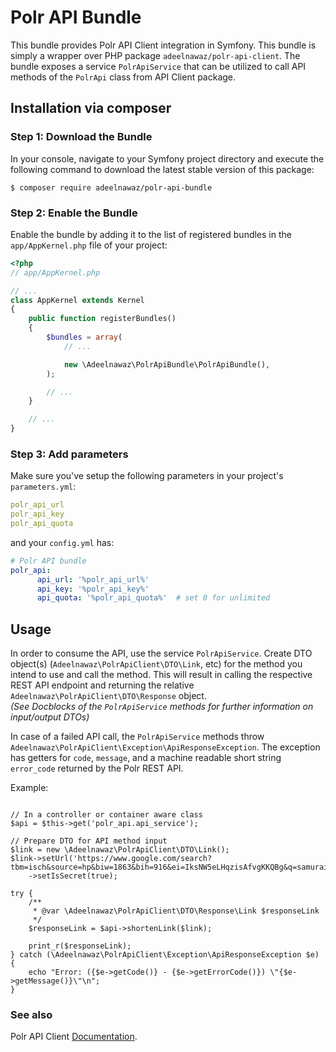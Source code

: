 # Polr API Bundle

This bundle provides Polr API Client integration in Symfony. This bundle is simply a wrapper over PHP package
`adeelnawaz/polr-api-client`. The bundle exposes a service `PolrApiService` that can be utilized to call API methods of
the `PolrApi` class from API Client package.

## Installation via composer

### Step 1: Download the Bundle
In your console, navigate to your Symfony project directory and execute the
following command to download the latest stable version of this package:

```console
$ composer require adeelnawaz/polr-api-bundle
```

### Step 2: Enable the Bundle

Enable the bundle by adding it to the list of registered bundles in the `app/AppKernel.php` file of your project:

```php
<?php
// app/AppKernel.php

// ...
class AppKernel extends Kernel
{
    public function registerBundles()
    {
        $bundles = array(
            // ...

            new \Adeelnawaz\PolrApiBundle\PolrApiBundle(),
        );

        // ...
    }

    // ...
}
```

### Step 3: Add parameters
Make sure you've setup the following parameters in your project's `parameters.yml`:  

```yaml
polr_api_url
polr_api_key
polr_api_quota
```

and your `config.yml` has:

```yaml
# Polr API bundle
polr_api:
      api_url: '%polr_api_url%'
      api_key: '%polr_api_key%'      
      api_quota: '%polr_api_quota%'  # set 0 for unlimited
``` 

## Usage

In order to consume the API, use the service `PolrApiService`. Create DTO object(s) (`Adeelnawaz\PolrApiClient\DTO\Link`, etc) for the method you
intend to use and call the method. This will result in calling the respective REST API
endpoint and returning the relative `Adeelnawaz\PolrApiClient\DTO\Response` object.  
_(See Docblocks of the `PolrApiService` methods for further information on input/output DTOs)_

In case of a failed API call, the `PolrApiService` methods throw `Adeelnawaz\PolrApiClient\Exception\ApiResponseException`. The
exception has getters for `code`, `message`, and a machine readable short string
`error_code` returned by the Polr REST API.

Example:

```

// In a controller or container aware class
$api = $this->get('polr_api.api_service');

// Prepare DTO for API method input
$link = new \Adeelnawaz\PolrApiClient\DTO\Link();
$link->setUrl('https://www.google.com/search?tbm=isch&source=hp&biw=1863&bih=916&ei=IksNW5eLHqzisAfvgKKQBg&q=samurai+jack&oq=samurai+jack&gs_l=img.3..0l10.799.2671.0.2891.13.10.0.3.3.0.54.372.9.9.0....0...1ac.1.64.img..1.12.380.0...0.NlHgI6Y6mmY')
    ->setIsSecret(true);

try {
    /**
     * @var \Adeelnawaz\PolrApiClient\DTO\Response\Link $responseLink
     */
    $responseLink = $api->shortenLink($link);

    print_r($responseLink);
} catch (\Adeelnawaz\PolrApiClient\Exception\ApiResponseException $e) {
    echo "Error: ({$e->getCode()} - {$e->getErrorCode()}) \"{$e->getMessage()}\"\n";
}
```
### See also  
Polr API Client [Documentation](https://github.com/adeelnawaz/polr-api-client/blob/master/README.md).